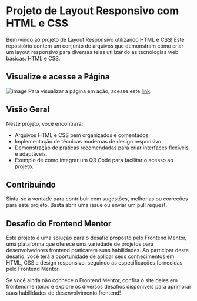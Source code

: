 # Projeto de Layout Responsivo com HTML e CSS
Bem-vindo ao projeto de Layout Responsivo utilizando HTML e CSS! Este repositório contém um conjunto de arquivos que demonstram como criar um layout responsivo para diversas telas utilizando as tecnologias web básicas: HTML e CSS.

## Visualize e acesse a Página
![image](https://github.com/samuel-almeida-dev/QR-code-component/assets/130515347/a2dbe349-131c-40e1-a51a-133390c32f9a)
Para visualizar a página em ação, acesse este [link](https://samuel-almeida-dev.github.io/QR-code-component/).

## Visão Geral
Neste projeto, você encontrará:

- Arquivos HTML e CSS bem organizados e comentados.
- Implementação de técnicas modernas de design responsivo.
- Demonstração de práticas recomendadas para criar interfaces flexíveis e adaptáveis.
- Exemplo de como integrar um QR Code para facilitar o acesso ao projeto.

## Contribuindo
Sinta-se à vontade para contribuir com sugestões, melhorias ou correções para este projeto. Basta abrir uma issue ou enviar um pull request.

## Desafio do Frontend Mentor
Este projeto é uma solução para o desafio proposto pelo Frontend Mentor, uma plataforma que oferece uma variedade de projetos para desenvolvedores frontend praticarem suas habilidades. Ao participar deste desafio, você terá a oportunidade de aplicar seus conhecimentos em HTML, CSS e design responsivo, seguindo as especificações fornecidas pelo Frontend Mentor.

Se você ainda não conhece o Frontend Mentor, confira o site deles em frontendmentor.io e explore os diversos desafios disponíveis para aprimorar suas habilidades de desenvolvimento frontend!
